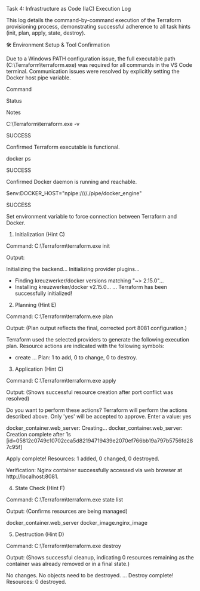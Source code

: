 Task 4: Infrastructure as Code (IaC) Execution Log

This log details the command-by-command execution of the Terraform provisioning process, demonstrating successful adherence to all task hints (init, plan, apply, state, destroy).

🛠️ Environment Setup & Tool Confirmation

Due to a Windows PATH configuration issue, the full executable path (C:\Terraform\terraform.exe) was required for all commands in the VS Code terminal. Communication issues were resolved by explicitly setting the Docker host pipe variable.

Command

Status

Notes

C:\Terraform\terraform.exe -v

SUCCESS

Confirmed Terraform executable is functional.

docker ps

SUCCESS

Confirmed Docker daemon is running and reachable.

$env:DOCKER_HOST="npipe:////./pipe/docker_engine"

SUCCESS

Set environment variable to force connection between Terraform and Docker.

1. Initialization (Hint C)

Command: C:\Terraform\terraform.exe init

Output:

Initializing the backend...
Initializing provider plugins...
- Finding kreuzwerker/docker versions matching "~> 2.15.0"...
- Installing kreuzwerker/docker v2.15.0...
...
Terraform has been successfully initialized!


2. Planning (Hint E)

Command: C:\Terraform\terraform.exe plan

Output: (Plan output reflects the final, corrected port 8081 configuration.)

Terraform used the selected providers to generate the following execution plan. Resource actions are indicated with the following symbols:
 + create
...
Plan: 1 to add, 0 to change, 0 to destroy.


3. Application (Hint C)

Command: C:\Terraform\terraform.exe apply

Output: (Shows successful resource creation after port conflict was resolved)

Do you want to perform these actions?
  Terraform will perform the actions described above.
  Only 'yes' will be accepted to approve.
  Enter a value: yes

docker_container.web_server: Creating...
docker_container.web_server: Creation complete after 1s [id=05812c0749c10702cca5d82194719439e2070ef766bb19a797b5756fd287c95f]

Apply complete! Resources: 1 added, 0 changed, 0 destroyed.


Verification: Nginx container successfully accessed via web browser at http://localhost:8081.

4. State Check (Hint F)

Command: C:\Terraform\terraform.exe state list

Output: (Confirms resources are being managed)

docker_container.web_server
docker_image.nginx_image


5. Destruction (Hint D)

Command: C:\Terraform\terraform.exe destroy

Output: (Shows successful cleanup, indicating 0 resources remaining as the container was already removed or in a final state.)

No changes. No objects need to be destroyed.
...
Destroy complete! Resources: 0 destroyed.
